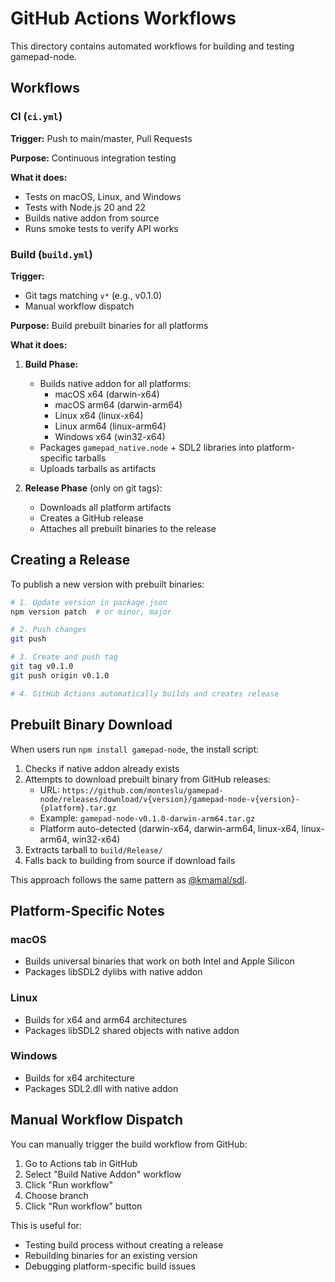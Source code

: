 # GitHub Actions Workflows

This directory contains automated workflows for building and testing gamepad-node.

## Workflows

### CI (`ci.yml`)

**Trigger:** Push to main/master, Pull Requests

**Purpose:** Continuous integration testing

**What it does:**
- Tests on macOS, Linux, and Windows
- Tests with Node.js 20 and 22
- Builds native addon from source
- Runs smoke tests to verify API works

### Build (`build.yml`)

**Trigger:**
- Git tags matching `v*` (e.g., v0.1.0)
- Manual workflow dispatch

**Purpose:** Build prebuilt binaries for all platforms

**What it does:**
1. **Build Phase:**
   - Builds native addon for all platforms:
     - macOS x64 (darwin-x64)
     - macOS arm64 (darwin-arm64)
     - Linux x64 (linux-x64)
     - Linux arm64 (linux-arm64)
     - Windows x64 (win32-x64)
   - Packages `gamepad_native.node` + SDL2 libraries into platform-specific tarballs
   - Uploads tarballs as artifacts

2. **Release Phase** (only on git tags):
   - Downloads all platform artifacts
   - Creates a GitHub release
   - Attaches all prebuilt binaries to the release

## Creating a Release

To publish a new version with prebuilt binaries:

```bash
# 1. Update version in package.json
npm version patch  # or minor, major

# 2. Push changes
git push

# 3. Create and push tag
git tag v0.1.0
git push origin v0.1.0

# 4. GitHub Actions automatically builds and creates release
```

## Prebuilt Binary Download

When users run `npm install gamepad-node`, the install script:

1. Checks if native addon already exists
2. Attempts to download prebuilt binary from GitHub releases:
   - URL: `https://github.com/monteslu/gamepad-node/releases/download/v{version}/gamepad-node-v{version}-{platform}.tar.gz`
   - Example: `gamepad-node-v0.1.0-darwin-arm64.tar.gz`
   - Platform auto-detected (darwin-x64, darwin-arm64, linux-x64, linux-arm64, win32-x64)
3. Extracts tarball to `build/Release/`
4. Falls back to building from source if download fails

This approach follows the same pattern as [@kmamal/sdl](https://github.com/kmamal/node-sdl).

## Platform-Specific Notes

### macOS
- Builds universal binaries that work on both Intel and Apple Silicon
- Packages libSDL2 dylibs with native addon

### Linux
- Builds for x64 and arm64 architectures
- Packages libSDL2 shared objects with native addon

### Windows
- Builds for x64 architecture
- Packages SDL2.dll with native addon

## Manual Workflow Dispatch

You can manually trigger the build workflow from GitHub:

1. Go to Actions tab in GitHub
2. Select "Build Native Addon" workflow
3. Click "Run workflow"
4. Choose branch
5. Click "Run workflow" button

This is useful for:
- Testing build process without creating a release
- Rebuilding binaries for an existing version
- Debugging platform-specific build issues
